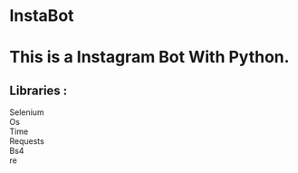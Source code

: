 # InstaBot
<html>
	<head>
		<title>Readme</title>
	</head>
	<body>
		<h1>This is a Instagram Bot With Python.</h1>
		<h2>Libraries :</h2>
		<p>Selenium<br>Os<br>Time<br>Requests<br>Bs4<br>re</p>
	</body>
</html>
